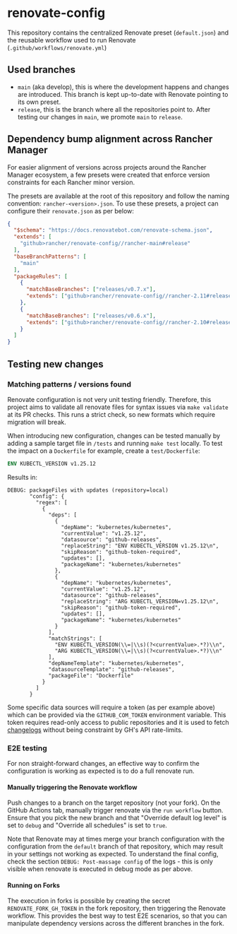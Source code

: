 # renovate-config

This repository contains the centralized Renovate preset (`default.json`) and the reusable workflow used to run Renovate (`.github/workflows/renovate.yml`)

## Used branches

- `main` (aka develop), this is where the development happens and changes are introduced. This branch is kept up-to-date with Renovate pointing to its own preset.
- `release`, this is the branch where all the repositories point to. After testing our changes in `main`, we promote `main` to `release`.

## Dependency bump alignment across Rancher Manager

For easier alignment of versions across projects around the Rancher Manager
ecosystem, a few presets were created that enforce version constraints for each
Rancher minor version.

The presets are available at the root of this repository and follow the naming
convention: `rancher-<version>.json`. To use these presets, a project can configure
their `renovate.json` as per below:

```json
{
  "$schema": "https://docs.renovatebot.com/renovate-schema.json",
  "extends": [
    "github>rancher/renovate-config//rancher-main#release"
  ],
  "baseBranchPatterns": [
    "main"
  ],
  "packageRules": [
    {
      "matchBaseBranches": ["releases/v0.7.x"],
      "extends": ["github>rancher/renovate-config//rancher-2.11#release"]
    },
    {
      "matchBaseBranches": ["releases/v0.6.x"],
      "extends": ["github>rancher/renovate-config//rancher-2.10#release"]
    }
  ]
}
```

## Testing new changes

### Matching patterns / versions found

Renovate configuration is not very unit testing friendly. Therefore, this project aims to validate all renovate files for syntax issues via `make validate` at its PR checks.
This runs a strict check, so new formats which require migration will break.

When introducing new configuration, changes can be tested manually by adding a sample target file in `/tests` and running `make test` locally. To test the impact on a `Dockerfile` for example, create a `test/Dockerfile`:

```Dockerfile
ENV KUBECTL_VERSION v1.25.12
```

Results in:

```
DEBUG: packageFiles with updates (repository=local)
       "config": {
         "regex": [
           {
             "deps": [
               {
                 "depName": "kubernetes/kubernetes",
                 "currentValue": "v1.25.12",
                 "datasource": "github-releases",
                 "replaceString": "ENV KUBECTL_VERSION v1.25.12\n",
                 "skipReason": "github-token-required",
                 "updates": [],
                 "packageName": "kubernetes/kubernetes"
               },
               {
                 "depName": "kubernetes/kubernetes",
                 "currentValue": "v1.25.12",
                 "datasource": "github-releases",
                 "replaceString": "ARG KUBECTL_VERSION=v1.25.12\n",
                 "skipReason": "github-token-required",
                 "updates": [],
                 "packageName": "kubernetes/kubernetes"
               }
             ],
             "matchStrings": [
               "ENV KUBECTL_VERSION(\\=|\\s)(?<currentValue>.*?)\\n",
               "ARG KUBECTL_VERSION(\\=|\\s)(?<currentValue>.*?)\\n"
             ],
             "depNameTemplate": "kubernetes/kubernetes",
             "datasourceTemplate": "github-releases",
             "packageFile": "Dockerfile"
           }
         ]
       }
```

Some specific data sources will require a token (as per example above) which can be provided via the `GITHUB_COM_TOKEN` environment variable. This token requires read-only access to public repositories and it is used to fetch [changelogs] without being constraint by GH's API rate-limits.

### E2E testing
For non straight-forward changes, an effective way to confirm the
configuration is working as expected is to do a full renovate run.

#### Manually triggering the Renovate workflow
Push changes to a branch on the target repository (not your fork). On
the GitHub Actions tab, manually trigger renovate via the `run workflow`
button. Ensure that you pick the new branch and that "Override default log
level" is set to `debug` and "Override all schedules" is set to `true`.

Note that Renovate may at times merge your branch configuration
with the configuration from the `default` branch of that repository, which
may result in your settings not working as expected.
To understand the final config, check the section `DEBUG: Post-massage config`
of the logs - this is only visible when renovate is executed in
debug mode as per above.

#### Running on Forks
The execution in forks is possible by creating the secret `RENOVATE_FORK_GH_TOKEN`
in the fork repository, then triggering the Renovate workflow.
This provides the best way to test E2E scenarios, so that you can
manipulate dependency versions across the different branches in
the fork.

[changelogs]: https://docs.renovatebot.com/getting-started/running/#githubcom-token-for-changelogs
